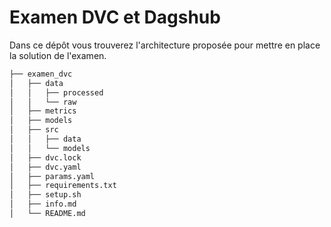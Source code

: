 # Examen DVC et Dagshub
Dans ce dépôt vous trouverez l'architecture proposée pour mettre en place la solution de l'examen. 

```bash       
├── examen_dvc          
│   ├── data       
│   │   ├── processed      
│   │   └── raw       
│   ├── metrics       
│   ├── models             
│   ├── src    
│   │   ├── data      
│   │   └── models 
│   ├── dvc.lock
│   ├── dvc.yaml
│   ├── params.yaml
│   ├── requirements.txt   
│   ├── setup.sh 
│   ├── info.md 
│   └── README.md       
```